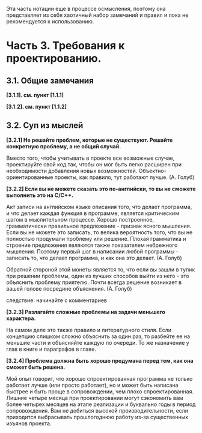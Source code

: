 Эта часть нотации еще в процессе осмысления, поэтому она представляет из себя хаотичный набор замечаний и правил и пока не рекомендуется к использованию.

# Часть 3. Требования к проектированию. #

## 3.1. Общие замечания #

**[3.1.1]. см. пункт [1.1.1]**

**[3.1.2]. см. пункт [1.1.2]**

## 3.2. Суп из мыслей ##

**[3.2.1] Не решайте проблем, которые не существуют. Решайте конкретную проблему, а не общий случай.**

Вместо того, чтобы учитывать в проекте все возможные случае, проектируйте свой код так, чтобы он мог быть легко расширен при необходимости добавления новых возможностей. Объектно-ориентированные проекты, как правило, тут работают лучше. (А. Голуб)

**[3.2.2] Если вы не можете сказать это по-английски, то вы не сможете выполнить это на С/C++.**

Акт записи на английском языке описания того, что делает программа, и что делает каждая функция в программе, является критическим шагом в мыслительном процессе. Хорошо построенное, грамматически правильное предложение - признак ясного мышления. Если вы не можете это записать, то велика вероятность того, что вы не полностью продумали проблему или решение. Плохая грамматика и строение предложения являются также показателем небрежного мышления. Поэтому первый шаг в написании любой программы - записать то, что делает программа, и как она это делает. (А. Голуб)

Обратной стороной этой монеты является то, что если вы зашли в тупик при решении проблемы, один из лучших способов выйти из него - это объяснить проблему приятелю. Почти всегда решение возникает в вашей голове посредине объяснения. (А. Голуб)

следствие: начинайте с комментариев

**[3.2.3] Разлагайте сложные проблемы на задачи меньшего характера.**

На самом деле это также правило и литературного стиля. Если концепцию слишком сложно объяснить за один раз, то разбейте ее на меньшие части и объясняйте каждую по очереди. То же назначение у глав в книге и параграфов в главе.

**[3.2.4] Проблема должна быть хорошо продумана перед тем, как она сможет быть решена.**

Мой опыт говорит, что хорошо спроектированная программа не только работает лучше (или просто работает), но и может быть написана быстрее и быть проще в сопровождении, чем плохо спроектированная. Лишние четыре месяца при проектировании могут сэкономить вам более четырех месяцев на этапе реализации и буквально годы в период сопровождения. Вам не добиться высокой производительности, если приходится выбрасывать прошлогоднюю работу из-за существенных изъянов проекта.

